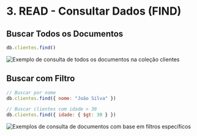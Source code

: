 # 3. READ - Consultar Dados (FIND)  

## Buscar Todos os Documentos
```javascript
db.clientes.find()
```

![Exemplo de consulta de todos os documentos na coleção clientes](1742910123603.png)



## Buscar com Filtro
```javascript
// Buscar por nome
db.clientes.find({ nome: "João Silva" })

// Buscar clientes com idade > 30
db.clientes.find({ idade: { $gt: 30 } })
```

![Exemplos de consulta de documentos com base em filtros específicos](1742910158897.png)
